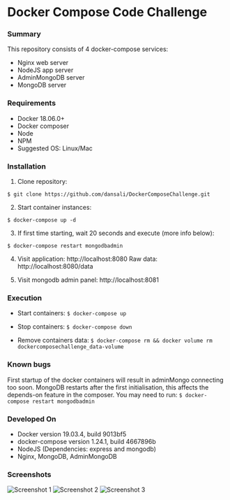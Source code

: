 # Docker Compose Code Challenge

### Summary

This repository consists of 4 docker-compose services:
* Nginx web server
* NodeJS app server
* AdminMongoDB server
* MongoDB server

### Requirements

* Docker 18.06.0+
* Docker composer
* Node
* NPM
* Suggested OS: Linux/Mac

### Installation

1) Clone repository:

```
$ git clone https://github.com/dansali/DockerComposeChallenge.git
```
2) Start container instances:

```
$ docker-compose up -d
```
3) If first time starting, wait 20 seconds and execute (more info below):

```
$ docker-compose restart mongodbadmin
```
4) Visit application: http://localhost:8080
Raw data: http://localhost:8080/data

5) Visit mongodb admin panel: http://localhost:8081

### Execution

* Start containers:
```$ docker-compose up```

* Stop containers:
```$ docker-compose down```

* Remove containers data:
```$ docker-compose rm && docker volume rm dockercomposechallenge_data-volume```

### Known bugs

First startup of the docker containers will result in adminMongo connecting too soon. MongoDB restarts after the first initialisation, this affects the depends-on feature in the composer.
You may need to run:
``
$ docker-compose restart mongodbadmin
``

### Developed On

* Docker version 19.03.4, build 9013bf5
* docker-compose version 1.24.1, build 4667896b
* NodeJS (Dependencies: express and mongodb)
* Nginx, MongoDB, AdminMongoDB

### Screenshots

![Screenshot 1](https://i.imgur.com/3TD9PkR.png "Screenshot 1")
![Screenshot 2](https://i.imgur.com/bW2scT2.png "Screenshot 2")
![Screenshot 3](https://i.imgur.com/jqQ9Wgu.png "Screenshot 3")
